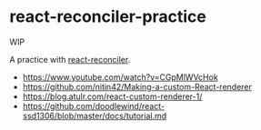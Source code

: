 # react-reconciler-practice

WIP

A practice with [react-reconciler](https://github.com/facebook/react/tree/master/packages/react-reconciler).

- https://www.youtube.com/watch?v=CGpMlWVcHok
- https://github.com/nitin42/Making-a-custom-React-renderer
- https://blog.atulr.com/react-custom-renderer-1/
- https://github.com/doodlewind/react-ssd1306/blob/master/docs/tutorial.md
